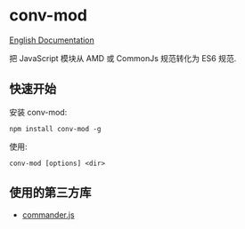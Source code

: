 # conv-mod

[English Documentation](./README.en.md)

把 JavaScript 模块从 AMD 或 CommonJs 规范转化为 ES6 规范.

## 快速开始

安装 conv-mod:

```
npm install conv-mod -g
```

使用:

```
conv-mod [options] <dir>
```

## 使用的第三方库

- [commander.js](https://github.com/tj/commander.js)
